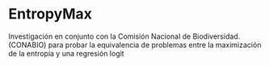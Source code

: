 EntropyMax
===================
Investigación en conjunto con la Comisión Nacional de Biodiversidad. (CONABIO) para probar la equivalencia de problemas entre la maximización de la entropía y una regresión logit
